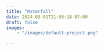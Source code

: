 ```yaml
---
title: "Waterfall"
date: 2024-03-01T21:08:18-07:00
draft: false
images:
    - "/images/default-project.png"

---
```


